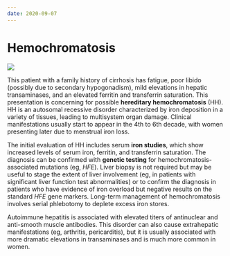 ```yaml
---
date: 2020-09-07
---
```


# Hemochromatosis

<!-- hereditary hemochromatosis sx -->

![](https://photos.thisispiggy.com/file/wikiFiles/image-20200718073426005.png)

This patient with a family history of cirrhosis has  fatigue, poor libido (possibly due to secondary hypogonadism), mild  elevations in hepatic transaminases, and an elevated ferritin and  transferrin saturation. This presentation is concerning for possible **hereditary hemochromatosis** (HH). HH is an autosomal recessive disorder characterized by iron deposition in a variety of tissues, leading to multisystem organ damage.  Clinical manifestations usually start to appear in the 4th to 6th  decade, with women presenting later due to menstrual iron loss.

The initial evaluation of HH includes serum **iron studies**, which show increased levels of serum iron, ferritin, and transferrin saturation. The diagnosis can be confirmed with **genetic testing** for hemochromatosis-associated mutations (eg, _HFE_).  Liver biopsy is not required but may be useful to stage the extent of  liver involvement (eg, in patients with significant liver function test  abnormalities) or to confirm the diagnosis in patients who have evidence of iron overload but negative results on the standard _HFE_ gene markers. Long-term management of hemochromatosis involves serial phlebotomy to deplete excess iron stores.

Autoimmune hepatitis is associated with elevated titers of antinuclear  and anti-smooth muscle antibodies. This disorder can also cause  extrahepatic manifestations (eg, arthritis, pericarditis), but it is  usually associated with more dramatic elevations in transaminases and is much more common in women.
